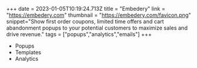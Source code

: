 +++
date = 2023-01-05T10:19:24.713Z
title = "Embedery"
link = "https://embedery.com"
thumbnail = "https://embedery.com/favicon.png"
snippet="Show first order coupons, limited time offers and cart abandonment popups to your potential customers to maximize sales and drive revenue."
tags = ["popups","analytics","emails"]
+++
- Popups
- Templates
- Analytics
